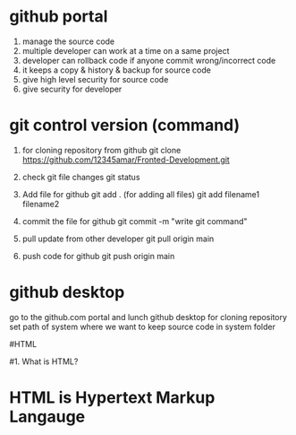 # github portal
1. manage the source code
2. multiple developer can work at a time on a same project
3. developer can rollback code if anyone commit wrong/incorrect code
4. it keeps a copy & history & backup for source code
5. give high level security for source code
6. give security for developer


# git control version (command)

1. for cloning repository from github
git clone https://github.com/12345amar/Fronted-Development.git

2. check git file changes
git status

3. Add file for github
git add . (for adding all files)
git add filename1 filename2

4. commit the file for github
 git commit -m "write git command"

 5. pull update from other developer 
 git pull origin main

 6. push code for github
 git push origin main


# github desktop
go to the github.com portal and lunch github desktop for cloning repository
set path of system where we want to keep source code in system folder 


#HTML

#1.  What is HTML?

# HTML is Hypertext Markup Langauge